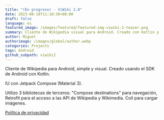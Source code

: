 ```yaml
---
title: "(En progreso) - ViWiki 2.0"
date: 2023-08-18T11:10:36+08:00
draft: false
language: es
featured_image: /images/featured/featured-img-viwiki-2-teaser.png
summary: Cliente de Wikipedia visual para Android. Creado con Kotlin y Jetpack Compose.
author: Miguel
authorimage: /images/global/author.webp
categories: Projects
tags: Android
github_subpath: viwiki2
---
```


Cliente de Wikipedia para Android, simple y visual. Creado usando el SDK de Android con Kotlin.

IU con Jetpack Compose (Material 3).

Utilizo 3 bibliotecas de terceros: "Compose destinations" para navegación, Retrofit para el acceso a las API de Wikipedia y Wikimedia. Coil para cargar imágenes.

[Política de privacidad](/posts/viwiki-privacy-policy)
